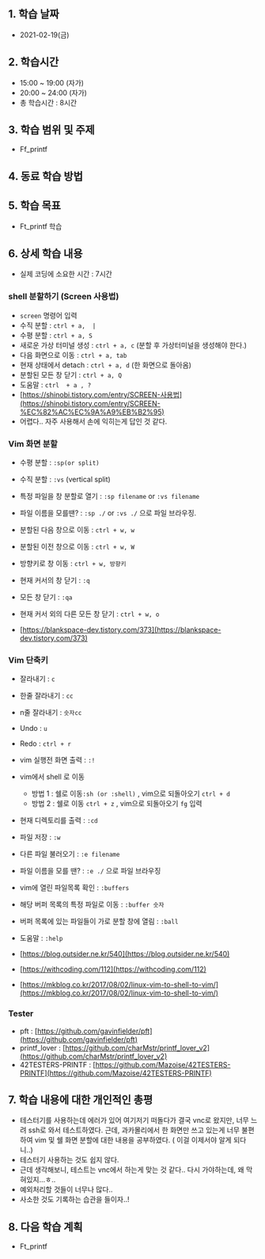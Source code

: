 ## 1. 학습 날짜
+ 2021-02-19(금)

## 2. 학습시간
+ 15:00 ~ 19:00 (자가)   
+ 20:00 ~ 24:00 (자가)
+ 총 학습시간 : 8시간

## 3. 학습 범위 및 주제
+ Ff_printf

## 4. 동료 학습 방법


## 5. 학습 목표
+ Ft_printf 학습

## 6. 상세 학습 내용
+ 실제 코딩에 소요한 시간 : 7시간    
    
### shell 분할하기 (Screen 사용법)

- `screen` 명령어 입력
- 수직 분할 : `ctrl + a,  |`
- 수평 분할 : `ctrl + a, S`
- 새로운 가상 터미널 생성 : `ctrl + a, c` (분할 후 가상터미널을 생성해야 한다.)
- 다음 화면으로 이동 : `ctrl + a, tab`
- 현재 상태에서 detach : `ctrl + a, d` (한 화면으로 돌아옴)
- 분할된 모든 창 닫기 : `ctrl + a, Q`
- 도움말 : `ctrl  + a , ?`
- [https://shinobi.tistory.com/entry/SCREEN-사용법](https://shinobi.tistory.com/entry/SCREEN-%EC%82%AC%EC%9A%A9%EB%B2%95)
- 어렵다.. 자주 사용해서 손에 익히는게 답인 것 같다.

### Vim 화면 분할

- 수평 분할 : `:sp(or split)`
- 수직 분할 : `:vs` (vertical split)
- 특정 파일을 창 분할로 열기 : `:sp filename` or `:vs filename`
- 파일 이름을 모를땐? : `:sp ./` or `:vs ./` 으로 파일 브라우징.

- 분할된 다음 창으로 이동 : `ctrl + w, w`
- 분할된 이전 창으로 이동 : `ctrl + w, W`
- 방향키로 창 이동 : `ctrl + w, 방향키`

- 현재 커서의 창 닫기 : `:q`
- 모든 창 닫기 : `:qa`
- 현재 커서 외의 다른 모든 창 닫기 : `ctrl + w, o`

- [https://blankspace-dev.tistory.com/373](https://blankspace-dev.tistory.com/373)

### Vim 단축키

- 잘라내기 : `c`
- 한줄 잘라내기 : `cc`
- n줄 잘라내기 : `숫자cc`
- Undo : `u`
- Redo : `ctrl + r`

- vim 실행전 화면 출력 : `:!`
- vim에서 shell 로 이동
    - 방법 1 : 쉘로 이동`:sh (or :shell)` , vim으로 되돌아오기 `ctrl + d`
    - 방법 2 : 쉘로 이동 `ctrl + z` , vim으로 되돌아오기 `fg` 입력

- 현재 디렉토리를 출력 : `:cd`
- 파일 저장 : `:w`
- 다른 파일 불러오기 : `:e filename`
- 파일 이름을 모를 땐? : `:e ./` 으로 파일 브라우징
- vim에 열린 파일목록 확인 : `:buffers`
- 해당 버퍼 목록의 특정 파일로 이동 : `:buffer 숫자`
- 버퍼 목록에 있는 파일들이 가로 분할 창에 열림 : `:ball`

- 도움말 : `:help`
- [https://blog.outsider.ne.kr/540](https://blog.outsider.ne.kr/540)
- [https://withcoding.com/112](https://withcoding.com/112)
- [https://mkblog.co.kr/2017/08/02/linux-vim-to-shell-to-vim/](https://mkblog.co.kr/2017/08/02/linux-vim-to-shell-to-vim/)

### Tester

- pft : [https://github.com/gavinfielder/pft](https://github.com/gavinfielder/pft)
- printf_lover : [https://github.com/charMstr/printf_lover_v2](https://github.com/charMstr/printf_lover_v2)
- 42TESTERS-PRINTF : [https://github.com/Mazoise/42TESTERS-PRINTF](https://github.com/Mazoise/42TESTERS-PRINTF)
## 7. 학습 내용에 대한 개인적인 총평
+ 테스터기를 사용하는데 에러가 있어 여기저기 떠돌다가 결국 vnc로 왔지만, 너무 느려 ssh로 와서 테스트하였다. 근데, 과카몰리에서 한 화면만 쓰고 있는게 너무 불편하여 vim 및 쉘 화면 분할에 대한 내용을 공부하였다. ( 이걸 이제서야 알게 되다니..)
+ 테스터기 사용하는 것도 쉽지 않다. 
+ 근데 생각해보니, 테스트는 vnc에서 하는게 맞는 것 같다.. 다시 가야하는데, 왜 막혀있지...ㅎ..
+ 예외처리할 것들이 너무나 많다.. 
+ 사소한 것도 기록하는 습관을 들이자..!

## 8. 다음 학습 계획
+ Ft_printf